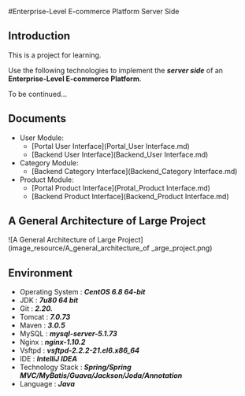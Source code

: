 #Enterprise-Level E-commerce Platform Server Side

## Introduction

This is a project for learning. 

Use the following technologies to implement the ***server side*** of an **Enterprise-Level E-commerce Platform**. 

To be continued...

## Documents

* User Module:
  * [Portal User Interface](Portal_User Interface.md)
  * [Backend User Interface](Backend_User Interface.md)
* Category Module:
  * [Backend Category Interface](Backend_Category Interface.md)
* Product Module:
  * [Portal Product Interface](Protal_Product Interface.md)
  * [Backend Product Interface](Backend_Product Interface.md)



## A General Architecture of Large Project

![A General Architecture of Large Project](image_resource/A_general_architecture_of _arge_project.png)

## Environment

- Operating System : ***CentOS 6.8 64-bit***
- JDK : ***7u80 64 bit***
- Git  : ***2.20.***
- Tomcat : ***7.0.73***
- Maven : ***3.0.5***
- MySQL : ***mysql-server-5.1.73***
- Nginx : ***nginx-1.10.2***
- Vsftpd : ***vsftpd-2.2.2-21.el6.x86_64***
- IDE : ***IntelliJ IDEA***
- Technology Stack : ***Spring/Spring MVC/MyBatis/Guava/Jackson/Joda/Annotation***
- Language : ***Java***